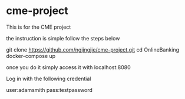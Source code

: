 # cme-project

This is for the CME project

the instruction is simple follow the steps below

git clone https://github.com/ngjingjie/cme-project.git
cd OnlineBanking
docker-compose up

once you do it simply access it with localhost:8080

Log in with the following credential 

user:adamsmith
pass:testpassword
